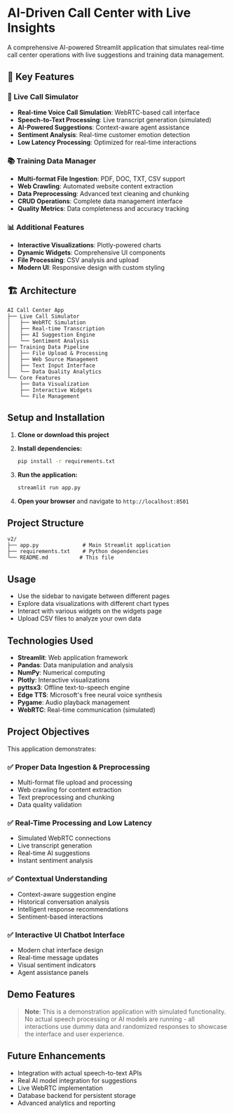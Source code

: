 # AI-Driven Call Center with Live Insights

A comprehensive AI-powered Streamlit application that simulates real-time call center operations with live suggestions and training data management.

## 🚀 Key Features

### 🎯 Live Call Simulator
- **Real-time Voice Call Simulation**: WebRTC-based call interface
- **Speech-to-Text Processing**: Live transcript generation (simulated)
- **AI-Powered Suggestions**: Context-aware agent assistance
- **Sentiment Analysis**: Real-time customer emotion detection
- **Low Latency Processing**: Optimized for real-time interactions

### 📚 Training Data Manager
- **Multi-format File Ingestion**: PDF, DOC, TXT, CSV support
- **Web Crawling**: Automated website content extraction
- **Data Preprocessing**: Advanced text cleaning and chunking
- **CRUD Operations**: Complete data management interface
- **Quality Metrics**: Data completeness and accuracy tracking

### 📊 Additional Features
- **Interactive Visualizations**: Plotly-powered charts
- **Dynamic Widgets**: Comprehensive UI components
- **File Processing**: CSV analysis and upload
- **Modern UI**: Responsive design with custom styling

## 🏗️ Architecture

```
AI Call Center App
├── Live Call Simulator
│   ├── WebRTC Simulation
│   ├── Real-time Transcription
│   ├── AI Suggestion Engine
│   └── Sentiment Analysis
├── Training Data Pipeline
│   ├── File Upload & Processing
│   ├── Web Source Management
│   ├── Text Input Interface
│   └── Data Quality Analytics
└── Core Features
    ├── Data Visualization
    ├── Interactive Widgets
    └── File Management
```

## Setup and Installation

1. **Clone or download this project**

2. **Install dependencies:**
   ```bash
   pip install -r requirements.txt
   ```

3. **Run the application:**
   ```bash
   streamlit run app.py
   ```

4. **Open your browser** and navigate to `http://localhost:8501`

## Project Structure

```
v2/
├── app.py              # Main Streamlit application
├── requirements.txt    # Python dependencies
└── README.md          # This file
```

## Usage

- Use the sidebar to navigate between different pages
- Explore data visualizations with different chart types
- Interact with various widgets on the widgets page
- Upload CSV files to analyze your own data

## Technologies Used

- **Streamlit**: Web application framework
- **Pandas**: Data manipulation and analysis
- **NumPy**: Numerical computing
- **Plotly**: Interactive visualizations
- **pyttsx3**: Offline text-to-speech engine
- **Edge TTS**: Microsoft's free neural voice synthesis
- **Pygame**: Audio playback management
- **WebRTC**: Real-time communication (simulated)

## Project Objectives

This application demonstrates:

### ✅ Proper Data Ingestion & Preprocessing
- Multi-format file upload and processing
- Web crawling for content extraction
- Text preprocessing and chunking
- Data quality validation

### ✅ Real-Time Processing and Low Latency
- Simulated WebRTC connections
- Live transcript generation
- Real-time AI suggestions
- Instant sentiment analysis

### ✅ Contextual Understanding
- Context-aware suggestion engine
- Historical conversation analysis
- Intelligent response recommendations
- Sentiment-based interactions

### ✅ Interactive UI Chatbot Interface
- Modern chat interface design
- Real-time message updates
- Visual sentiment indicators
- Agent assistance panels

## Demo Features

> **Note**: This is a demonstration application with simulated functionality. No actual speech processing or AI models are running - all interactions use dummy data and randomized responses to showcase the interface and user experience.

## Future Enhancements

- Integration with actual speech-to-text APIs
- Real AI model integration for suggestions
- Live WebRTC implementation
- Database backend for persistent storage
- Advanced analytics and reporting

